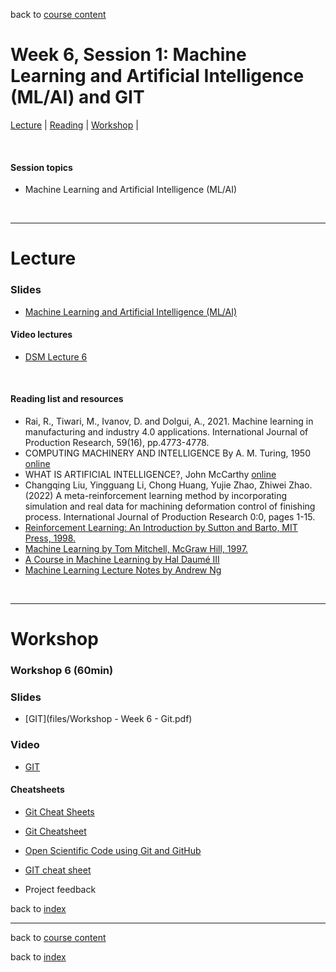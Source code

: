 back to [course content](index#course_organisation)


# Week 6, Session 1: Machine Learning and Artificial Intelligence (ML/AI) and GIT

[Lecture](#lecture) | [Reading](#reading) | [Workshop](#workshop) | 
<p><br /></p>

#### Session topics

* Machine Learning and Artificial Intelligence (ML/AI)

<p>&nbsp;</p>

***

# Lecture 

### Slides
* [Machine Learning and Artificial Intelligence (ML/AI)](/course_content_2022/files/Data_Science_in_Manufacturing-Week_7ML1.pdf)  

#### Video lectures
* [DSM Lecture 6](https://uoe.sharepoint.com/:v:/s/DS4M9-2022/EfRF9-q3LDRCpp4j2IaozXYBDOLAtQ7pzbiL94NZD8eKFw?e=58LdBC)

<br />

  
<a name = "reading"></a>

#### Reading list and resources 


* Rai, R., Tiwari, M., Ivanov, D. and Dolgui, A., 2021. Machine learning in manufacturing and industry 4.0 applications. International Journal of Production Research, 59(16), pp.4773-4778.
* COMPUTING MACHINERY AND INTELLIGENCE By A. M. Turing, 1950 [online](https://www.csee.umbc.edu/courses/471/papers/turing.pdf)
* WHAT IS ARTIFICIAL INTELLIGENCE?, John McCarthy [online](https://homes.di.unimi.it/borghese/Teaching/AdvancedIntelligentSystems/Old/IntelligentSystems_2008_2009/Old/IntelligentSystems_2005_2006/Documents/Symbolic/04_McCarthy_whatisai.pdf)
* Changqing Liu, Yingguang Li, Chong Huang, Yujie Zhao, Zhiwei Zhao. (2022) A meta-reinforcement learning method by incorporating simulation and real data for machining deformation control of finishing process. International Journal of Production Research 0:0, pages 1-15. 
* [Reinforcement Learning: An Introduction by Sutton and Barto, MIT Press, 1998.](http://incompleteideas.net/sutton/book/the-book.html)  
* [Machine Learning by Tom Mitchell, McGraw Hill, 1997.](http://www.cs.cmu.edu/%7Etom/mlbook.html)
* [A Course in Machine Learning by Hal Daumé III](http://ciml.info/)
* [Machine Learning Lecture Notes by Andrew Ng](http://cs229.stanford.edu/syllabus.html)
<p>&nbsp;</p>


***

# Workshop

<a name = "workshop"></a>
### Workshop 6  (60min)

### Slides
* [GIT](files/Workshop - Week 6 - Git.pdf)  


### Video
* [GIT](https://uoe.sharepoint.com/:v:/s/DS4M9-2022/EfHzB_ZoetxNvGNjVzZiWVYBpVBsT-nil_xFeYB-_U2Kng?e=kTbP2V)


#### Cheatsheets

* [Git Cheat Sheets](https://training.github.com/)
* [Git Cheatsheet](http://ndpsoftware.com/git-cheatsheet.html#loc=index;)
* [Open Scientific Code using Git and GitHub](https://open-source-for-researchers.github.io/open-source-workshop/)
* [GIT cheat sheet](https://www.google.com/url?sa=t&rct=j&q=&esrc=s&source=web&cd=&ved=2ahUKEwjo-6u-qt31AhXtQ0EAHZ45AJEQFnoECAYQAQ&url=https%3A%2F%2Feducation.github.com%2Fgit-cheat-sheet-education.pdf&usg=AOvVaw2D3W2R0fwoOBi8YrhZYLFJ)

* Project feedback


back to [index](index#course_organisation)

***
  

back to [course content](index#course_organisation)

 back to [index](index.md)

